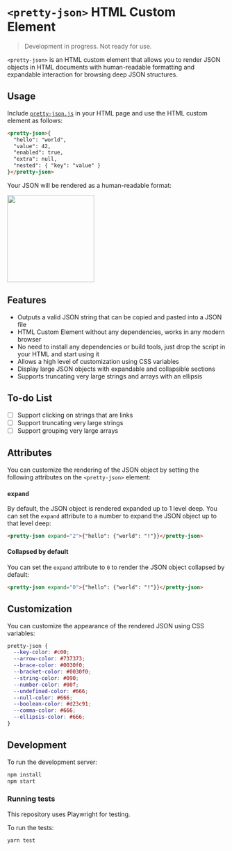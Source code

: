 # `<pretty-json>` HTML Custom Element

> Development in progress. Not ready for use.

`<pretty-json>` is an HTML custom element that allows you to render JSON objects in HTML documents with human-readable formatting and expandable interaction for browsing deep JSON structures.

## Usage

Include [`pretty-json.js`](https://github.com/mohsen1/pretty-json/blob/main/src/index.js) in your HTML page and use the HTML custom element as follows:

<!-- prettier-ignore-start -->
```html
<pretty-json>{
  "hello": "world",
  "value": 42,
  "enabled": true,
  "extra": null,
  "nested": { "key": "value" }
}</pretty-json>
````

<!-- prettier-ignore-end -->

Your JSON will be rendered as a human-readable format:

<img width="200px" src="screenshot.png" />

## Features

- Outputs a valid JSON string that can be copied and pasted into a JSON file
- HTML Custom Element without any dependencies, works in any modern browser
- No need to install any dependencies or build tools, just drop the script in your HTML and start using it
- Allows a high level of customization using CSS variables
- Display large JSON objects with expandable and collapsible sections
- Supports truncating very large strings and arrays with an ellipsis

## To-do List

- [ ] Support clicking on strings that are links
- [ ] Support truncating very large strings
- [ ] Support grouping very large arrays

## Attributes

You can customize the rendering of the JSON object by setting the following attributes on the `<pretty-json>` element:

### `expand`

By default, the JSON object is rendered expanded up to 1 level deep. You can set the `expand` attribute to a number to expand the JSON object up to that level deep:

```html
<pretty-json expand="2">{"hello": {"world": "!"}}</pretty-json>
```

#### Collapsed by default

You can set the `expand` attribute to `0` to render the JSON object collapsed by default:

```html
<pretty-json expand="0">{"hello": {"world": "!"}}</pretty-json>
```

## Customization

You can customize the appearance of the rendered JSON using CSS variables:

```css
pretty-json {
  --key-color: #c00;
  --arrow-color: #737373;
  --brace-color: #0030f0;
  --bracket-color: #0030f0;
  --string-color: #090;
  --number-color: #00f;
  --undefined-color: #666;
  --null-color: #666;
  --boolean-color: #d23c91;
  --comma-color: #666;
  --ellipsis-color: #666;
}
```

## Development

To run the development server:

```bash
npm install
npm start
```

### Running tests

This repository uses Playwright for testing.

To run the tests:

```bash
yarn test
```
